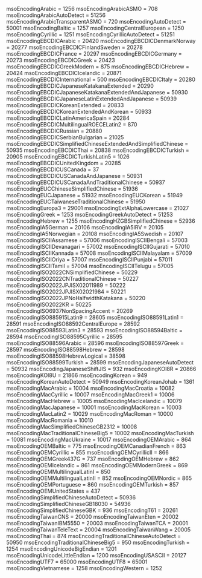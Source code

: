 msoEncodingArabic   =   1256
msoEncodingArabicASMO   =   708
msoEncodingArabicAutoDetect =   51256
msoEncodingArabicTransparentASMO    =   720
msoEncodingAutoDetect   =   50001
msoEncodingBaltic   =   1257
msoEncodingCentralEuropean  =   1250
msoEncodingCyrillic =   1251
msoEncodingCyrillicAutoDetect   =   51251
msoEncodingEBCDICArabic =   20420
msoEncodingEBCDICDenmarkNorway  =   20277
msoEncodingEBCDICFinlandSweden  =   20278
msoEncodingEBCDICFrance =   20297
msoEncodingEBCDICGermany    =   20273
msoEncodingEBCDICGreek  =   20423
msoEncodingEBCDICGreekModern    =   875
msoEncodingEBCDICHebrew =   20424
msoEncodingEBCDICIcelandic  =   20871
msoEncodingEBCDICInternational  =   500
msoEncodingEBCDICItaly  =   20280
msoEncodingEBCDICJapaneseKatakanaExtended   =   20290
msoEncodingEBCDICJapaneseKatakanaExtendedAndJapanese    =   50930
msoEncodingEBCDICJapaneseLatinExtendedAndJapanese   =   50939
msoEncodingEBCDICKoreanExtended =   20833
msoEncodingEBCDICKoreanExtendedAndKorean    =   50933
msoEncodingEBCDICLatinAmericaSpain  =   20284
msoEncodingEBCDICMultilingualROECELatin2    =   870
msoEncodingEBCDICRussian    =   20880
msoEncodingEBCDICSerbianBulgarian   =   21025
msoEncodingEBCDICSimplifiedChineseExtendedAndSimplifiedChinese  =   50935
msoEncodingEBCDICThai   =   20838
msoEncodingEBCDICTurkish    =   20905
msoEncodingEBCDICTurkishLatin5  =   1026
msoEncodingEBCDICUnitedKingdom  =   20285
msoEncodingEBCDICUSCanada   =   37
msoEncodingEBCDICUSCanadaAndJapanese    =   50931
msoEncodingEBCDICUSCanadaAndTraditionalChinese  =   50937
msoEncodingEUCChineseSimplifiedChinese  =   51936
msoEncodingEUCJapanese  =   51932
msoEncodingEUCKorean    =   51949
msoEncodingEUCTaiwaneseTraditionalChinese   =   51950
msoEncodingEuropa3  =   29001
msoEncodingExtAlphaLowercase    =   21027
msoEncodingGreek    =   1253
msoEncodingGreekAutoDetect  =   51253
msoEncodingHebrew   =   1255
msoEncodingHZGBSimplifiedChinese    =   52936
msoEncodingIA5German    =   20106
msoEncodingIA5IRV   =   20105
msoEncodingIA5Norwegian =   20108
msoEncodingIA5Swedish   =   20107
msoEncodingISCIIAssamese    =   57006
msoEncodingISCIIBengali =   57003
msoEncodingISCIIDevanagari  =   57002
msoEncodingISCIIGujarati    =   57010
msoEncodingISCIIKannada =   57008
msoEncodingISCIIMalayalam   =   57009
msoEncodingISCIIOriya   =   57007
msoEncodingISCIIPunjabi =   57011
msoEncodingISCIITamil   =   57004
msoEncodingISCIITelugu  =   57005
msoEncodingISO2022CNSimplifiedChinese   =   50229
msoEncodingISO2022CNTraditionalChinese  =   50227
msoEncodingISO2022JPJISX02011989    =   50222
msoEncodingISO2022JPJISX02021984    =   50221
msoEncodingISO2022JPNoHalfwidthKatakana =   50220
msoEncodingISO2022KR    =   50225
msoEncodingISO6937NonSpacingAccent  =   20269
msoEncodingISO885915Latin9  =   28605
msoEncodingISO88591Latin1   =   28591
msoEncodingISO88592CentralEurope    =   28592
msoEncodingISO88593Latin3   =   28593
msoEncodingISO88594Baltic   =   28594
msoEncodingISO88595Cyrillic =   28595
msoEncodingISO88596Arabic   =   28596
msoEncodingISO88597Greek    =   28597
msoEncodingISO88598Hebrew   =   28598
msoEncodingISO88598HebrewLogical    =   38598
msoEncodingISO88599Turkish  =   28599
msoEncodingJapaneseAutoDetect   =   50932
msoEncodingJapaneseShiftJIS =   932
msoEncodingKOI8R    =   20866
msoEncodingKOI8U    =   21866
msoEncodingKorean   =   949
msoEncodingKoreanAutoDetect =   50949
msoEncodingKoreanJohab  =   1361
msoEncodingMacArabic    =   10004
msoEncodingMacCroatia   =   10082
msoEncodingMacCyrillic  =   10007
msoEncodingMacGreek1    =   10006
msoEncodingMacHebrew    =   10005
msoEncodingMacIcelandic =   10079
msoEncodingMacJapanese  =   10001
msoEncodingMacKorean    =   10003
msoEncodingMacLatin2    =   10029
msoEncodingMacRoman =   10000
msoEncodingMacRomania   =   10010
msoEncodingMacSimplifiedChineseGB2312   =   10008
msoEncodingMacTraditionalChineseBig5    =   10002
msoEncodingMacTurkish   =   10081
msoEncodingMacUkraine   =   10017
msoEncodingOEMArabic    =   864
msoEncodingOEMBaltic    =   775
msoEncodingOEMCanadianFrench    =   863
msoEncodingOEMCyrillic  =   855
msoEncodingOEMCyrillicII    =   866
msoEncodingOEMGreek437G =   737
msoEncodingOEMHebrew    =   862
msoEncodingOEMIcelandic =   861
msoEncodingOEMModernGreek   =   869
msoEncodingOEMMultilingualLatinI    =   850
msoEncodingOEMMultilingualLatinII   =   852
msoEncodingOEMNordic    =   865
msoEncodingOEMPortuguese    =   860
msoEncodingOEMTurkish   =   857
msoEncodingOEMUnitedStates  =   437
msoEncodingSimplifiedChineseAutoDetect  =   50936
msoEncodingSimplifiedChineseGB18030 =   54936
msoEncodingSimplifiedChineseGBK =   936
msoEncodingT61  =   20261
msoEncodingTaiwanCNS    =   20000
msoEncodingTaiwanEten   =   20002
msoEncodingTaiwanIBM5550    =   20003
msoEncodingTaiwanTCA    =   20001
msoEncodingTaiwanTeleText   =   20004
msoEncodingTaiwanWang   =   20005
msoEncodingThai =   874
msoEncodingTraditionalChineseAutoDetect =   50950
msoEncodingTraditionalChineseBig5   =   950
msoEncodingTurkish  =   1254
msoEncodingUnicodeBigEndian =   1201
msoEncodingUnicodeLittleEndian  =   1200
msoEncodingUSASCII  =   20127
msoEncodingUTF7 =   65000
msoEncodingUTF8 =   65001
msoEncodingVietnamese   =   1258
msoEncodingWestern  =   1252

